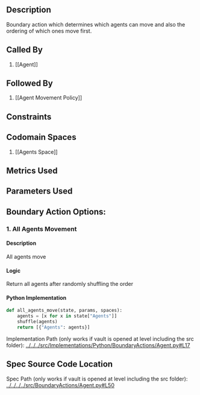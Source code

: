## Description

Boundary action which determines which agents can move and also the ordering of which ones move first.
## Called By
1. [[Agent]]

## Followed By
1. [[Agent Movement Policy]]

## Constraints

## Codomain Spaces
1. [[Agents Space]]

## Metrics Used

## Parameters Used

## Boundary Action Options:
### 1. All Agents Movement
#### Description
All agents move
#### Logic
Return all agents after randomly shuffling the order
#### Python Implementation
```python
def all_agents_move(state, params, spaces):
    agents = [x for x in state["Agents"]]
    shuffle(agents)
    return [{"Agents": agents}]
```
Implementation Path (only works if vault is opened at level including the src folder): [../../../src/Implementations/Python/BoundaryActions/Agent.py#L17](../../../src/Implementations/Python/BoundaryActions/Agent.py#L17)

## Spec Source Code Location

Spec Path (only works if vault is opened at level including the src folder): [../../../../src/BoundaryActions/Agent.py#L50](../../../../src/BoundaryActions/Agent.py#L50)

